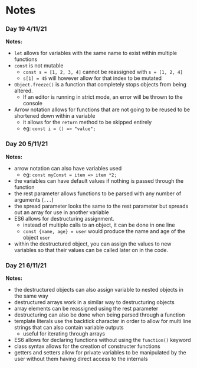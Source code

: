 # Notes

### Day 19 4/11/21
**Notes:** 
  *  ``let`` allows for variables with the same name to exist within multiple functions
  *  ``const`` is not mutable
      *  ``const s = [1, 2, 3, 4]`` cannot be reassigned with ``s = [1, 2, 4]``
      *  ``s[1] = 45`` will however allow for that index to be mutated
  *  ``Object.freeze()`` is a function that completely stops objects from being altered.
      * If an editor is running in strict mode, an error will be thrown to the console
  *  Arrow notation allows for functions that are not going to be reused to be shortened down within a variable
      *  it allows for the ``return`` method to be skipped entirely
      *  eg: ``const i = () => "value";``


### Day 20 5/11/21
**Notes:**
  *  arrow notation can also have variables used
      *  eg: `const myConst = item => item *2;`
  *  the variables can have default values if nothing is passed through the function
  *  the rest parameter allows functions to be parsed with any number of arguments (`...`)
  *  the spread parameter looks the same to the rest parameter but spreads out an array for use in another variable
  *  ES6 allows for destructuring assignment.
      *  instead of multiple calls to an object, it can be done in one line
      *  ``const {name, age} = user`` would produce the name and age of the object ``user``
  *  within the destructured object, you can assign the values to new variables so that their values can be called later on in the code.


### Day 21 6/11/21
**Notes:**
  *  the destructured objects can also assign variable to nested objects in the same way
  *  destructured arrays work in a similar way to destructuring objects
  *  array elements can be reassigned using the rest parameter
  *  destructuring can also be done when being parsed through a function
  *  template literals use the backtick character in order to allow for multi line strings that can also contain variable outputs
      *  useful for iterating through arrays
  *  ES6 allows for declaring functions without using the ``function()`` keyword
  *  class syntax allows for the creation of constructer functions
  *  getters and setters allow for private variables to be manipulated by the user without them having direct access to the internals
